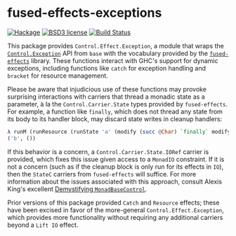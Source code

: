 # fused-effects-exceptions

[![Hackage](https://img.shields.io/hackage/v/fused-effects-exceptions.svg)](https://hackage.haskell.org/package/fused-effects-exceptions)
[![BSD3 license](https://img.shields.io/badge/license-BSD3-blue.svg)](LICENSE)
[![Build Status](https://action-badges.now.sh/fused-effects/fused-effects-exceptions)](https://github.com/fused-effects/fused-effects-exceptions/actions)

This package provides `Control.Effect.Exception`, a module that wraps the [`Control.Exception`](http://hackage.haskell.org/package/base/docs/Control-Exception.html) API from `base` with the vocabulary provided by the [`fused-effects`](http://hackage.haskell.org/package/fused-effects) library. These functions interact with GHC's support for dynamic exceptions, including functions like `catch` for exception handling and `bracket` for resource management.

Please be aware that injudicious use of these functions may provoke surprising interactions with carriers that thread a monadic state as a parameter, à la the `Control.Carrier.State` types provided by `fused-effects`. For example, a function like `finally`, which does not thread any state from its body to its handler block, may discard state writes in cleanup handlers:

```haskell
λ runM (runResource (runState 'a' (modify (succ @Char) `finally` modify (succ . succ @Char))))
('b', ())
```

If this behavior is a concern, a `Control.Carrier.State.IORef` carrier is provided, which fixes this issue given access to a `MonadIO` constraint. If it is not a concern (such as if the cleanup block is only run for its effects in `IO`), then the `StateC` carriers from `fused-effects` will suffice. For more information about the issues associated with this approach, consult Alexis King's excellent [Demystifying `MonadBaseControl`](https://lexi-lambda.github.io/blog/2019/09/07/demystifying-monadbasecontrol/).

Prior versions of this package provided `Catch` and `Resource` effects; these have been excised in favor of the more-general `Control.Effect.Exception`, which provides more functionality without requiring any additional carriers beyond a `Lift IO` effect.
